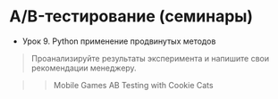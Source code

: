 # A/B-тестирование (семинары)                               
                     
* Урок 9. Python применение продвинутых методов                                         
                     
> Проанализируйте результаты эксперимента и напишите свои рекомендации менеджеру.                                         
                                           
>> Mobile Games AB Testing with Cookie Cats                                   
